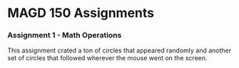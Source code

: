 # MAGD 150 Assignments  

### Assignment 1 - Math Operations

This assignment crated a ton of circles that appeared randomly and another set of circles that followed wherever the mouse went on the screen.
